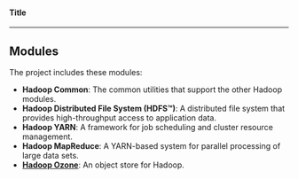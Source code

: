 #### Title

------







## Modules

The project includes these modules:

- **Hadoop Common**: The common utilities that support the other Hadoop modules.
- **Hadoop Distributed File System (HDFS™)**: A distributed file system that provides high-throughput access to application data.
- **Hadoop YARN**: A framework for job scheduling and cluster resource management.
- **Hadoop MapReduce**: A YARN-based system for parallel processing of large data sets.
- **[Hadoop Ozone](https://hadoop.apache.org/ozone/)**: An object store for Hadoop.









































